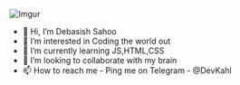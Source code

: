 ![Imgur](https://i.imgur.com/RZs6EyK.png)
- 👋 Hi, I’m Debasish Sahoo
- 👀 I’m interested in Coding the world out
- 🌱 I’m currently learning JS,HTML,CSS
- 💞️ I’m looking to collaborate with my brain
- 📫 How to reach me - Ping me on Telegram - @DevKahl

 
<!---
DebasishSahoo10/DebasishSahoo10 is a ✨ special ✨ repository because its `README.md` (this file) appears on your GitHub profile.
You can click the Preview link to take a look at your changes.
--->
